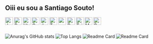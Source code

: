 ## Oiii eu sou a Santiago Souto!


<div style="">
  <img align="center" alt="Java" height="25" src="https://img.shields.io/badge/Java-8257e5?style=for-the-badge&logo=openjdk&logoColor=white">
 <img align="center" alt="Python" height="25" src="https://img.shields.io/badge/Python-8257e5?style=for-the-badge&logo=python&logoColor=white">
  <img align="center" alt="Html" height="25" src="https://img.shields.io/badge/HTML5-8257e5?style=for-the-badge&logo=html5&logoColor=white">
  <img align="center" alt="Css" height="25" src="https://img.shields.io/badge/CSS3-8257e5?&style=for-the-badge&logo=css3&logoColor=white">
  <img align="center" alt="Js" height="25" src="https://img.shields.io/badge/Node.js-8257e5?style=for-the-badge&logo=node.js&logoColor=white">
  <img align="center" alt="Ts" height="25" src="https://img.shields.io/badge/TypeScript-8257e5?style=for-the-badge&logo=typescript&logoColor=white">
  <img align="center" alt="node" height="25" src="https://img.shields.io/badge/TypeScript-8257e5?style=for-the-badge&logo=typescript&logoColor=white">
  <img align="center" alt="React" height="25" src="https://img.shields.io/badge/React-8257e5?style=for-the-badge&logo=react&logoColor=white">
  <img align="center" alt="Tailwind Css" height="25" src="https://img.shields.io/badge/Tailwind_CSS-8257e5?style=for-the-badge&logo=tailwind-css&logoColor=white">
  <img align="center" alt="MySQL" height="25" src="https://img.shields.io/badge/MySQL-8257e5?style=for-the-badge&logo=mysql&logoColor=white">
  <img align="center" alt="PostgreSQL" height="25" src="https://img.shields.io/badge/PostgreSQL-8257e5?style=for-the-badge&logo=postgresql&logoColor=white">
</div>

  ##
 
![Anurag's GitHub stats](https://github-readme-stats.vercel.app/api?username=DevSolto&show_icons=false&bg_color=8257e5&title_color=fff&text_color=fff&icon_color=white)
![Top Langs](https://github-readme-stats.vercel.app/api/top-langs/?username=DevSolto&layout=compact&bg_color=8257e5&title_color=fff&text_color=fff&icon_color=white)
![Readme Card](https://github-readme-stats.vercel.app/api/pin/?username=DevSolto&repo=gledsnelle.com.br&bg_color=8257e5&title_color=fff&text_color=fff&icon_color=white)
![Readme Card](https://github-readme-stats.vercel.app/api/pin/?username=DevSolto&repo=FACULDADE-e-commerce&bg_color=8257e5&title_color=fff&text_color=fff&icon_color=white)
